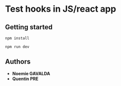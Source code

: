 # Test hooks in JS/react app

## Getting started

```
npm install
```

```
npm run dev
```

## Authors

* **Noemie GAVALDA**
* **Quentin PRE**
